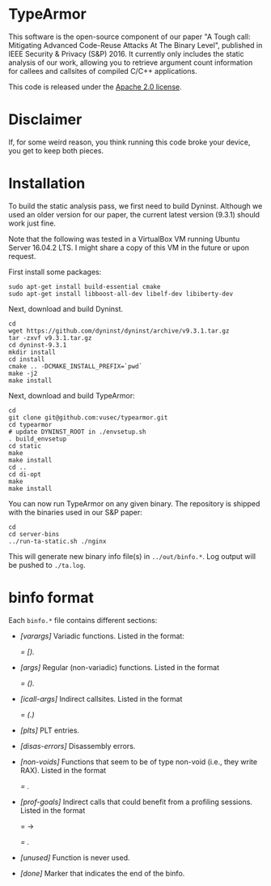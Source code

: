 # TypeArmor
This software is the open-source component of our paper "A Tough call: Mitigating Advanced Code-Reuse Attacks At The Binary Level", published in IEEE Security & Privacy (S&P) 2016. It currently only includes the static analysis of our work, allowing you to retrieve argument count information for callees and callsites of compiled C/C++ applications.  

This code is released under the [Apache 2.0 license](https://github.com/vusec/typearmor/blobl/master/LICENSE-2.0.txt).

# Disclaimer
If, for some weird reason, you think running this code broke your device, you get to keep both pieces.

# Installation
To build the static analysis pass, we first need to build Dyninst. Although we used an older version for our paper, the current latest version (9.3.1) should work just fine. 

Note that the following was tested in a VirtualBox VM running Ubuntu Server 16.04.2 LTS. I might share a copy of this VM in the future or upon request.

First install some packages:

    sudo apt-get install build-essential cmake 
    sudo apt-get install libboost-all-dev libelf-dev libiberty-dev

Next, download and build Dyninst. 

    cd
    wget https://github.com/dyninst/dyninst/archive/v9.3.1.tar.gz
    tar -zxvf v9.3.1.tar.gz
    cd dyninst-9.3.1
    mkdir install
    cd install
    cmake .. -DCMAKE_INSTALL_PREFIX=`pwd`
    make -j2
    make install

Next, download and build TypeArmor:

    cd 
    git clone git@github.com:vusec/typearmor.git
    cd typearmor
    # update DYNINST_ROOT in ./envsetup.sh
    . build_envsetup
    cd static
    make
    make install
    cd ..
    cd di-opt
    make
    make install

You can now run TypeArmor on any given binary. The repository is shipped with the binaries used in our S&P paper:
    
    cd
    cd server-bins
    ../run-ta-static.sh ./nginx

This will generate new binary info file(s) in `../out/binfo.*`. Log output will be pushed to `./ta.log`.

# binfo format

Each `binfo.*` file contains different sections:

* *[varargs]*
  Variadic functions. Listed in the format:
    
    <address> = <minimum argccount> [<function symbol>).

* *[args]*
  Regular (non-variadic) functions. Listed in the format 
  
    <address> = <minimum argcount> (<function symbol>).

* *[icall-args]*
  Indirect callsites. Listed in the format 
  
    <address> = <max prepared argcount> (<function symbol>.<callsite index in function>)

* *[plts]*
  PLT entries.

* *[disas-errors]*
  Disassembly errors.

* *[non-voids]*
  Functions that seem to be of type non-void (i.e., they write RAX). Listed in the format 
  
    <address> = <function symbol>.

* *[prof-goals]*
  Indirect calls that could benefit from a profiling sessions. Listed in the format 
  
    <icall address> = <function symbol.index> -> <address of function from which we could not backtrack> = <target function symbol>.

* *[unused]*
  Function is never used.

* *[done]*
  Marker that indicates the end of the binfo.
